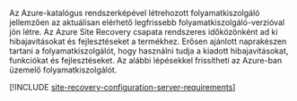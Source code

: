 
Az Azure-katalógus rendszerképével létrehozott folyamatkiszolgáló jellemzően az aktuálisan elérhető legfrissebb folyamatkiszolgáló-verzióval jön létre. Az Azure Site Recovery csapata rendszeres időközönként ad ki hibajavításokat és fejlesztéseket a termékhez. Erősen ajánlott naprakészen tartani a folyamatkiszolgálót, hogy használni tudja a kiadott hibajavításokat, funkciókat és fejlesztéseket. Az alábbi lépésekkel frissítheti az Azure-ban üzemelő folyamatkiszolgálót.

[!INCLUDE [site-recovery-configuration-server-requirements](site-recovery-vmware-upgrade-process-server-internal.md)]

